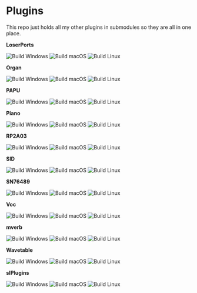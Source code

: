 # Plugins

This repo just holds all my other plugins in submodules so they are all in one place.

**LoserPorts**

![Build Windows](https://github.com/FigBug/LoserPorts/workflows/Build%20Windows/badge.svg "Build Windows") ![Build macOS](https://github.com/FigBug/LoserPorts/workflows/Build%20macOS/badge.svg "Build macOS") ![Build Linux](https://github.com/FigBug/LoserPorts/workflows/Build%20Linux/badge.svg "Build Linux")

**Organ**

![Build Windows](https://github.com/FigBug/Organ/workflows/Build%20Windows/badge.svg "Build Windows") ![Build macOS](https://github.com/FigBug/Organ/workflows/Build%20macOS/badge.svg "Build macOS") ![Build Linux](https://github.com/FigBug/Organ/workflows/Build%20Linux/badge.svg "Build Linux")

**PAPU**

![Build Windows](https://github.com/FigBug/PAPU/workflows/Build%20Windows/badge.svg "Build Windows") ![Build macOS](https://github.com/FigBug/PAPU/workflows/Build%20macOS/badge.svg "Build macOS") ![Build Linux](https://github.com/FigBug/PAPU/workflows/Build%20Linux/badge.svg "Build Linux")

**Piano**

![Build Windows](https://github.com/FigBug/Piano/workflows/Build%20Windows/badge.svg "Build Windows") ![Build macOS](https://github.com/FigBug/Piano/workflows/Build%20macOS/badge.svg "Build macOS") ![Build Linux](https://github.com/FigBug/Piano/workflows/Build%20Linux/badge.svg "Build Linux")

**RP2A03**

![Build Windows](https://github.com/FigBug/RP2A03/workflows/Build%20Windows/badge.svg "Build Windows") ![Build macOS](https://github.com/FigBug/RP2A03/workflows/Build%20macOS/badge.svg "Build macOS") ![Build Linux](https://github.com/FigBug/RP2A03/workflows/Build%20Linux/badge.svg "Build Linux")

**SID**

![Build Windows](https://github.com/FigBug/SID/workflows/Build%20Windows/badge.svg "Build Windows") ![Build macOS](https://github.com/FigBug/SID/workflows/Build%20macOS/badge.svg "Build macOS") ![Build Linux](https://github.com/FigBug/SID/workflows/Build%20Linux/badge.svg "Build Linux")

**SN76489**

![Build Windows](https://github.com/FigBug/SN76489/workflows/Build%20Windows/badge.svg "Build Windows") ![Build macOS](https://github.com/FigBug/SN76489/workflows/Build%20macOS/badge.svg "Build macOS") ![Build Linux](https://github.com/FigBug/SN76489/workflows/Build%20Linux/badge.svg "Build Linux")

**Voc**

![Build Windows](https://github.com/FigBug/Voc/workflows/Build%20Windows/badge.svg "Build Windows") ![Build macOS](https://github.com/FigBug/Voc/workflows/Build%20macOS/badge.svg "Build macOS") ![Build Linux](https://github.com/FigBug/Voc/workflows/Build%20Linux/badge.svg "Build Linux")

**mverb**

![Build Windows](https://github.com/FigBug/mverb/workflows/Build%20Windows/badge.svg "Build Windows") ![Build macOS](https://github.com/FigBug/mverb/workflows/Build%20macOS/badge.svg "Build macOS") ![Build Linux](https://github.com/FigBug/mverb/workflows/Build%20Linux/badge.svg "Build Linux")

**Wavetable**

![Build Windows](https://github.com/FigBug/Wavetable/workflows/Build%20Windows/badge.svg "Build Windows") ![Build macOS](https://github.com/FigBug/Wavetable/workflows/Build%20macOS/badge.svg "Build macOS") ![Build Linux](https://github.com/FigBug/Wavetable/workflows/Build%20Linux/badge.svg "Build Linux")

**slPlugins**

![Build Windows](https://github.com/FigBug/slPlugins/workflows/Build%20Windows/badge.svg "Build Windows") ![Build macOS](https://github.com/FigBug/slPlugins/workflows/Build%20macOS/badge.svg "Build macOS") ![Build Linux](https://github.com/FigBug/slPlugins/workflows/Build%20Linux/badge.svg "Build Linux")
